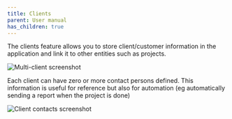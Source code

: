```yaml
---
title: Clients
parent: User manual
has_children: true
---
```


The clients feature allows you to store client/customer information in the application and link it to other entities such as projects.

![Multi-client screenshot](/images/screenshots/multi-client.png)

Each client can have zero or more contact persons defined. This information is useful for reference but also for automation (eg automatically sending a report when the project is done)

![Client contacts screenshot](/images/screenshots/client-contacts.png)
